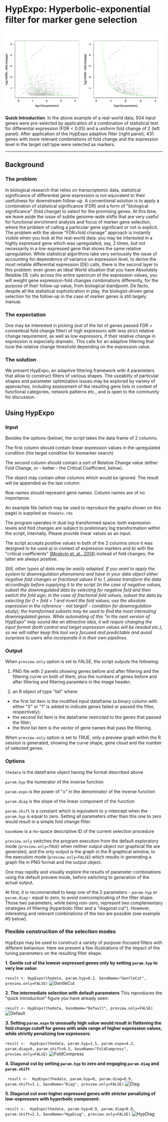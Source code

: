 # HypExpo: Hyperbolic-exponential filter for marker gene selection


![Example result](exampleHypExpo.png)

**Quick Introduction**. In the above example of a real-world data, 934 input genes were pre-selected by application of a combination of statistical test for differential expression (FDR < 0.05) and a uniform fold change of 2 (left panel). After application of the HypExpo adaptive filter (right panel), 431 genes with more relevant combinations of fold change and the expression level in the target cell type were selected as markers. 


----
## Background

### The problem

In biological research that relies on transcriptomic data, statistical significance of differential gene expression is 
not equivalent to their usefulness for downstream follow-up. A conventional solution is to apply a combination of statistical significance (FDR) and a form of "biological significance" (fold change) to select for the promising genes. At this time, we leave aside the issue of subtle genome-wide shifts that are very useful for functional enrichment analysis and focus of marker gene selection, where the problem of calling a particular gene significant or not is explicit. The problem with the above "FDR+fold chanage" approach is instantly visible when you look at the real-world data: you may be interested in a highly expressed gene which was upregulated, say, 2 times, but not necessarily in a low-expressed gene that shows the same relative upregulation. While statistical algorithms take very seriousely the issue of accounting for dependence of variance on expression level, to derive the most reliable differential expression (DE) calls, there is the second layer to this problem: even given an Ideal World situation that you have Absolutely Relaible DE calls across the entire spectrum of the expression values, you will weight gene expression-fold changes combinations differently, for the purpose of their follow-up value, from biological standpoint. De facto, despite all the statistical sophistication in play, the biologist-driven gene selection for the follow-up in the case of marker genes is still largely manual.   


### The expectation

One may be interested in picking (out of the list of genes passed FDR + conventioal fold change filter) of high expressors with less strict relative change requirement, as well as low expressors, if their relative change in expression is especially dramatic. This calls for an adaptive filtering that tune the relative change threshold depending on the expression value. 


### The solution

We present HypExpo, an adaptive filtering framework with 4 parameters that allow to construct filters of various shapes. The useabilty of particular shapes and parameter optimization issues may be explored by variety of approaches, including assessment of the resulting gene lists in context of functional categories, network patterns etc., and is open to the community for discussion. 


## Using HypExpo 


### Input

Besides the options (below), the script takes the data frame of 2 columns. 

The first column should contain linear expression values in the upregulated condition (the target condition for biomarker search)

The second column should contain a sort of Relative Change value (either Fold Change, or - better - the Critical Coefficient, below). 

The object may contain other columns which would be ignored. The result will be appended as the last column. 

Row names should represent gene names. Column names are of no importance. 

An example file (which may be used to reproduce the graphs shown on this page) is supplied as ``` thedata.rda ```

The program operates in dual log-transformed space: both expression levels and fold changes are subject to preliminary log transformation within the script, internally. Please provide linear values as an input. 

The script accepts positive values in both of the 2 columns since it was designed to be used a) in context of expression markers and b) with the "critical coefficients" [(Moskvin et. al., 2014)](http://www.tandfonline.com/doi/full/10.1080/21628130.2015.1010923) instead of fold changes; the latter are always positive. 

*Still, other types of data may be easily adapted. If you want to apply the system to downregulation phenomena and have in your data object either negative fold changes or fractional values 0 to 1, please transform the data accordingly before supplying it to the script (in the case of negative values, subset the downregulated data by selecting for negative fold and then switch the fold sign; in the case of fractional fold values, subset the data by selecting for 0 < fold < 1 and invert the fold values; use the absolute expression in the reference - not target! - condition for downregulation study); the transformed subsets may be used to find the most interesting downregulated genes. While automating of this "in the next version of HypExpo" may sound like an attractive idea, it will requre changing the input format (both control and target expression values will be needed etc.), so we will rather keep this tool very focused and predictable and avoid surprises to users who incorporate it in their own pipelines.* 


### Output

When ``` preview.only ``` option is set to FALSE, the script outputs the following:

1) PNG file with 2 panels showing genes before and after filtering and the filtering curve on both of them, plus the numbers of genes before and after filtering and filtering paramters in the image header;

2) an R object of type "list" where: 

- the first list item is the modified input dataframe (a binary column with either "0" or "1" is added to indicate genes failed or passed the filter, respectively);
- the second list item is the dataframe restricted to the genes that passed the filter;
- the third list item is the vector of gene names that pass the filtering. 

When ``` preview.only ``` option is set to TRUE, only a preview graph within the R session is generated, showing the curve shape, gene cloud and the number of selected genes.  


### Options 

``` thedata ``` is the dataframe object having the format described above

``` param.hyp ``` the numerator of the inverse function

``` param.expo ``` is the power of "x" in the denominator of the inverse function

``` param.diag ``` is the slope of the linear component of the function 

``` param.shift ``` is a constant which is equivalent to y-intercept when the ``` param.hyp ``` is equal to zero. Setting all parameters other than this one to zero would result in a simple fold change filter.

``` baseName ``` is a no-space descriptive ID of the current selection procedure

``` preview.only ``` switches the program execution from the default exploratory mode (``` preview.only=TRUE ```) when neither output object nor graphical file are generated, and the only output is the graph in the R graphical window, to the execution mode (``` preview.only=FALSE ```) which results in generating a graph file in PNG format and the output object.  

One may rapidly and visually explore the results of parameter combinations using the default preview mode, before switching to generation of the actual output. 

At first, it is recommended to keep one of the 2 parameters - ``` param.hyp ``` or ``` param.diag ``` - equal to zero, to avoid overcomplicating of the filter shape. Those two parameters, while being non-zero, represent two complementary strategies of filtering (hyperbolic filter and a "diagonal cut"). However, interesting and relevant combinations of the two are possible (see example #5 below). 


### Flexible construction of the selection modes 

HypExpo may be used to construct a variety of purpose-focused filters with different behaviour. Here we present a few illustrations of the impact of the tuning parameters on the resulting filter shape. 



**1. Gentle cut of the lowest-expressed genes only by setting ``` param.hyp ``` to very low value:**

``` result <- HypExpo(thedata, param.hyp=0.2, baseName="GentleCut", preview.only=FALSE) ``` 
![GentleCut](GentleCut.0.2_1.8_0_0.17.png)


**2. The intermediate selection with default parameters** This reproduces the "quick introduction" figure you have already seen: 

``` result <- HypExpo(thedata, baseName="Default", preview.only=FALSE) ``` 
![Default](Default.1_1.8_0_0.17.png)


**3. Setting ``` param.expo ``` to unusually high value would result in flattening the fold change cutoff for genes with wide range of higher expression values, while strictly penalizing low expressors:**

``` result <-  HypExpo(thedata, param.hyp=1.5, param.expo=4.2, param.diag=0, param.shift=0.5, baseName="FoldCompress", preview.only=FALSE) ``` 
![FoldCompress](FoldCompress.1.5_4.2_0_0.5.png)



**4. Diagonal cut by setting ``` param.hyp ``` to zero and engaging ``` param.diag ``` and ``` param.shift ```**

```  result <-  HypExpo(thedata, param.hyp=0, param.diag=0.9, param.shift=3.1, baseName="Diag", preview.only=FALSE) ``` 
![Diag](Diag.0_1.8_0.9_3.1.png)


**5. Diagonal cut over higher expressed genes with stricter penalizing of low-expressors with hyperbolic component:**

``` result <-  HypExpo(thedata, param.hyp=0.9, param.diag=0.8, param.shift=2.5, baseName="HypDiag", preview.only=FALSE) ``` 
![HypDiag](HypDiag.0.9_1.8_0.8_2.5.png)







